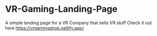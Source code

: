 # VR-Gaming-Landing-Page
A simple landing page for a VR Company that sells VR stuff 
Check it out here 
https://vrgamingshop.netlify.app/
